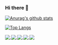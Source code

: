 ### Hi there 👋

[![Anurag's github stats](https://github-readme-stats.vercel.app/api?username=lzq920&show_icons=true&theme=radical)](https://github.com/anuraghazra/github-readme-stats)

[![Top Langs](https://github-readme-stats.vercel.app/api/top-langs/?username=lzq920)](https://github.com/anuraghazra/github-readme-stats)

<a href="https://github.com/lzq920/vite-block-builder">
  <img align="center" src="https://github-readme-stats.vercel.app/api/pin/?username=lzq920&repo=vite-block-builder"/>
</a>

<a href="https://github.com/lzq920/vue-admin-template">
  <img align="center" src="https://github-readme-stats.vercel.app/api/pin/?username=lzq920&repo=vue-admin-template"/>
</a>

<a href="https://github.com/lzq920/nuxt-eggjs-ssr-template">
  <img align="center" src="https://github-readme-stats.vercel.app/api/pin/?username=lzq920&repo=nuxt-eggjs-ssr-template"/>
</a>

<a href="https://github.com/lzq920/nuxt-thinkjs-ssr-template">
  <img align="center" src="https://github-readme-stats.vercel.app/api/pin/?username=lzq920&repo=nuxt-thinkjs-ssr-template"/>
</a>

<a href="https://github.com/lzq920/frontend-tools-for-mac">
  <img align="center" src="https://github-readme-stats.vercel.app/api/pin/?username=lzq920&repo=frontend-tools-for-mac"/>
</a>

